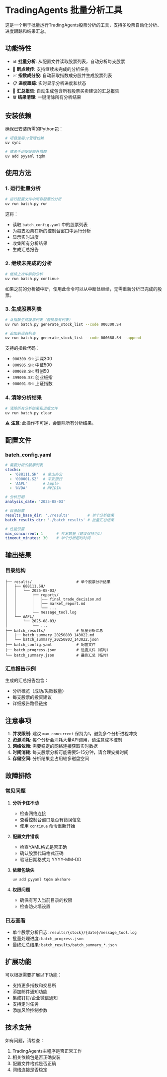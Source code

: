 # TradingAgents 批量分析工具

这是一个用于批量运行TradingAgents股票分析的工具，支持多股票自动化分析、进度跟踪和结果汇总。

## 功能特性

- 📊 **批量分析**: 从配置文件读取股票列表，自动分析每支股票
- 🔄 **断点续传**: 支持继续未完成的分析任务
- 📈 **指数成分股**: 自动获取指数成分股并生成股票列表
- 📋 **进度跟踪**: 实时显示分析进度和状态
- 📄 **汇总报告**: 自动生成包含所有股票买卖建议的汇总报告
- 🗑️ **结果清理**: 一键清除所有分析结果

## 安装依赖

确保已安装所需的Python包：

```bash
# 项目使用uv管理依赖
uv sync

# 或者手动安装额外依赖
uv add pyyaml tqdm
```

## 使用方法

### 1. 运行批量分析

```bash
# 运行配置文件中所有股票的分析
uv run batch.py run
```

这将：
- 读取 `batch_config.yaml` 中的股票列表
- 为每支股票在新的控制台窗口中运行分析
- 显示实时进度
- 收集所有分析结果
- 生成汇总报告

### 2. 继续未完成的分析

```bash
# 继续上次中断的分析
uv run batch.py continue
```

如果之前的分析被中断，使用此命令可以从中断处继续，无需重新分析已完成的股票。

### 3. 生成股票列表

```bash
# 从指数生成股票列表（替换现有列表）
uv run batch.py generate_stock_list --code 000300.SH

# 追加到现有列表
uv run batch.py generate_stock_list --code 000688.SH --append
```

支持的指数代码：
- `000300.SH`: 沪深300
- `000905.SH`: 中证500  
- `000688.SH`: 科创50
- `399006.SZ`: 创业板指
- `000001.SH`: 上证指数

### 4. 清除分析结果

```bash
# 清除所有分析结果和进度文件
uv run batch.py clear
```

⚠️ **注意**: 此操作不可逆，会删除所有分析结果。

## 配置文件

### batch_config.yaml

```yaml
# 需要分析的股票列表
stocks:
  - '688111.SH'  # 金山办公
  - '000001.SZ'  # 平安银行
  - 'AAPL'       # Apple
  - 'NVDA'       # NVIDIA

# 分析日期
analysis_date: '2025-08-03'

# 目录配置
results_base_dir: './results'        # 单个分析结果
batch_results_dir: './batch_results' # 批量汇总结果

# 性能设置
max_concurrent: 1      # 并发数量（建议保持为1）
timeout_minutes: 30    # 单个分析超时时间
```

## 输出结果

### 目录结构

```
├── results/                    # 单个股票分析结果
│   ├── 688111.SH/
│   │   └── 2025-08-03/
│   │       ├── reports/
│   │       │   ├── final_trade_decision.md
│   │       │   ├── market_report.md
│   │       │   └── ...
│   │       └── message_tool.log
│   └── AAPL/
│       └── 2025-08-03/
│           └── ...
├── batch_results/              # 批量分析汇总
│   ├── batch_summary_20250803_143022.md
│   └── batch_summary_20250803_143022.json
├── batch_config.yaml           # 配置文件
├── batch_progress.json         # 进度文件（临时）
└── batch_summary.json          # 最终汇总（临时）
```

### 汇总报告示例

生成的汇总报告包含：
- 分析概览（成功/失败数量）
- 每支股票的投资建议
- 详细报告路径链接

## 注意事项

1. **并发限制**: 建议 `max_concurrent` 保持为1，避免多个分析进程冲突
2. **资源消耗**: 每个分析会消耗大量API调用，请注意成本控制
3. **网络依赖**: 需要稳定的网络连接获取实时数据
4. **时间消耗**: 每支股票分析可能需要5-15分钟，请合理安排时间
5. **存储空间**: 分析结果会占用较多磁盘空间

## 故障排除

### 常见问题

1. **分析卡住不动**
   - 检查网络连接
   - 查看控制台窗口是否有错误信息
   - 使用 `continue` 命令重新开始

2. **配置文件错误**
   - 检查YAML格式是否正确
   - 确认股票代码格式正确
   - 验证日期格式为 YYYY-MM-DD

3. **依赖包缺失**
   ```bash
   uv add pyyaml tqdm akshare
   ```

4. **权限问题**
   - 确保有写入当前目录的权限
   - 检查防火墙设置

### 日志查看

- 单个股票分析日志: `results/{stock}/{date}/message_tool.log`
- 批量处理进度: `batch_progress.json`
- 最终汇总结果: `batch_results/batch_summary_*.json`

## 扩展功能

可以根据需要扩展以下功能：
- 支持更多指数和交易所
- 添加邮件通知功能
- 集成钉钉/企业微信通知
- 支持定时任务
- 添加风险控制参数

## 技术支持

如有问题，请检查：
1. TradingAgents主程序是否正常工作
2. 相关依赖包是否正确安装
3. 配置文件格式是否正确
4. 网络连接是否稳定
